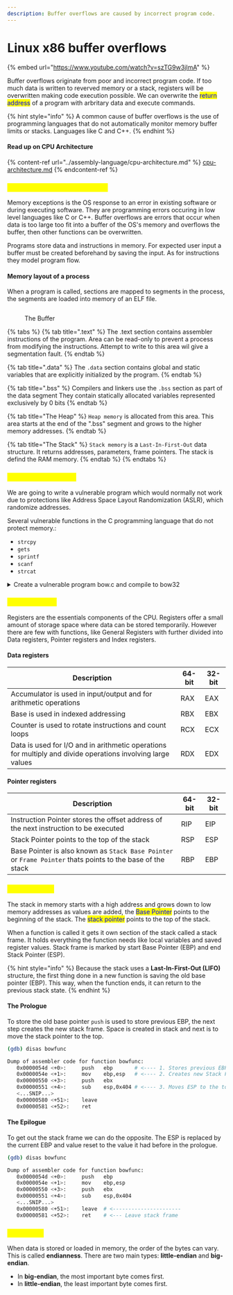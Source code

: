```yaml
---
description: Buffer overflows are caused by incorrect program code.
---
```


# Linux x86 buffer overflows

{% embed url="https://www.youtube.com/watch?v=szTG9w3jImA" %}

Buffer overflows originate from poor and incorrect program code. If too much data is written to reverved memory or a stack, registers will be overwritten making code execution possible. We can overwrite the <mark style="color:blue;">return address</mark> of a program with arbritary data and execute commands.

{% hint style="info" %}
A common cause of buffer overflows is the use of programming languages that do not automatically monitor memory buffer limits or stacks. Languages like C and C++.
{% endhint %}

#### Read up on CPU Architecture

{% content-ref url="../assembly-language/cpu-architecture.md" %}
[cpu-architecture.md](../assembly-language/cpu-architecture.md)
{% endcontent-ref %}

### <mark style="color:yellow;">Stack-Based Buffer Overflow</mark>

Memory exceptions is the OS response to an error in existing software or during executing software. They are programming errors occuring in low level languages like C or C++. Buffer overflows are errors that occur when data is too large too fit into a buffer of the OS's memory and overflows the buffer, then other functions can be overwritten.

Programs store data and instructions in memory. For expected user input a buffer must be created beforehand by saving the input. As for instructions they model program flow.

#### Memory layout of a process

When a program is called, sections are mapped to segments in the process, the segments are loaded into memory of an ELF file.

<figure><img src="broken-reference" alt=""><figcaption><p>The Buffer</p></figcaption></figure>

{% tabs %}
{% tab title=".text" %}
The .text section contains assembler instructions of the program. Area can be read-only to prevent a process from modifying the instructions. Attempt to write to this area wil give a segmentation fault.
{% endtab %}

{% tab title=".data" %}
The `.data` section contains global and static variables that are explicitly initialized by the program.
{% endtab %}

{% tab title=".bss" %}
Compilers and linkers use the `.bss` section as part of the data segment They contain statically allocated variables represented exclusively by 0 bits
{% endtab %}

{% tab title="The Heap" %}
`Heap memory` is allocated from this area. This area starts at the end of the ".bss" segment and grows to the higher memory addresses.
{% endtab %}

{% tab title="The Stack" %}
`Stack memory` is a `Last-In-First-Out` data structure. It returns addresses, parameters, frame pointers. The stack is defind the RAM memory.
{% endtab %}
{% endtabs %}

### <mark style="color:yellow;">Vulnerable Program</mark>

We are going to write a vulnerable program which would normally not work due to protections like Address Space Layout Randomization (ASLR), which randomize addresses.

Several vulnerable functions in the C programming language that do not protect memory.:

* `strcpy`
* `gets`
* `sprintf`
* `scanf`
* `strcat`

<details>

<summary>Create a vulnerable program bow.c and compile to bow32</summary>

We have written a simple program in C.

```c
#include <stdlib.h>
#include <stdio.h>
#include <string.h>

int bowfunc(char *string) {

	char buffer[1024];
	strcpy(buffer, string);
	return 1;
}

int main(int argc, char *argv[]) {

	bowfunc(argv[1]);
	printf("Done.\n");
	return 1;
}
```

Disable ASLR

```bash
┌──(root㉿kali)-[/home/kali]
└─# echo 0 > /proc/sys/kernel/randomize_va_space

┌──(root㉿kali)-[/home/kali]
└─# cat /proc/sys/kernel/randomize_va_space
0
```

Compilation

```bash
$ sudo apt install gcc-multilib
$ gcc bow.c -o bow32 -fno-stack-protector -z execstack -m32
$ file bow32 | tr "," "\n"

bow: ELF 32-bit LSB shared object
 Intel 80386
 version 1 (SYSV)
 dynamically linked
 interpreter /lib/ld-linux.so.2
 for GNU/Linux 3.2.0
 BuildID[sha1]=93dda6b77131deecaadf9d207fdd2e70f47e1071
 not stripped
```

</details>

### <mark style="color:yellow;">CPU Registers</mark>

Registers are the essentials components of the CPU. Registers offer a small amount of storage space where data can be stored temporarily. However there are few with functions, like General Registers with further divided into Data registers, Pointer registers and Index registers.

#### Data registers

| Description                                                                                                 | 64-bit | 32-bit |
| ----------------------------------------------------------------------------------------------------------- | ------ | ------ |
| Accumulator is used in input/output and for arithmetic operations                                           | RAX    | EAX    |
| Base is used in indexed addressing                                                                          | RBX    | EBX    |
| Counter is used to rotate instructions and count loops                                                      | RCX    | ECX    |
| Data is used for I/O and in arithmetic operations for multiply and divide operations involving large values | RDX    | EDX    |

#### Pointer registers

| Description                                                                                                 | 64-bit | 32-bit |
| ----------------------------------------------------------------------------------------------------------- | ------ | ------ |
| Instruction Pointer stores the offset address of the next instruction to be executed                        | RIP    | EIP    |
| Stack Pointer points to the top of the stack                                                                | RSP    | ESP    |
| Base Pointer is also known as `Stack Base Pointer` or `Frame Pointer` thats points to the base of the stack | RBP    | EBP    |

### <mark style="color:yellow;">Stack Frames</mark>

The stack in memory starts with a high address and grows down to low memory addresses as values are added, the <mark style="color:blue;">Base Pointer</mark> points to the beginning of the stack. The <mark style="color:blue;">stack pointer</mark> points to the top of the stack.

When a function is called it gets it own section of the stack called a stack frame. It holds everything the function needs like local variables and saved register values. Stack frame is marked by start Base Pointer (EBP) and end Stack Pointer (ESP).

{% hint style="info" %}
Because the stack uses a **Last-In-First-Out (LIFO)** structure, the first thing done in a new function is saving the old base pointer (EBP). This way, when the function ends, it can return to the previous stack state.
{% endhint %}

#### The Prologue

To store the old base pointer `push` is used to store previous EBP, the next step creates the new stack frame. Space is created in stack and next is to move the stack pointer to the top.

```bash
(gdb) disas bowfunc 

Dump of assembler code for function bowfunc:
   0x0000054d <+0>:	    push   ebp       # <---- 1. Stores previous EBP
   0x0000054e <+1>:	    mov    ebp,esp   # <---- 2. Creates new Stack Frame
   0x00000550 <+3>:	    push   ebx
   0x00000551 <+4>:	    sub    esp,0x404 # <---- 3. Moves ESP to the top
   <...SNIP...>
   0x00000580 <+51>:	leave  
   0x00000581 <+52>:	ret  
```

#### The Epilogue

To get out the stack frame we can do the opposite. The ESP is replaced by the current EBP and value reset to the value it had before in the prologue.

```bash
(gdb) disas bowfunc 

Dump of assembler code for function bowfunc:
   0x0000054d <+0>:	    push   ebp       
   0x0000054e <+1>:	    mov    ebp,esp   
   0x00000550 <+3>:	    push   ebx
   0x00000551 <+4>:	    sub    esp,0x404 
   <...SNIP...>
   0x00000580 <+51>:	leave  # <----------------------
   0x00000581 <+52>:	ret    # <--- Leave stack frame
```

### <mark style="color:yellow;">Endiannes</mark>

When data is stored or loaded in memory, the order of the bytes can vary. This is called **endianness**. There are two main types: **little-endian** and **big-endian**.

* In **big-endian**, the most important byte comes first.
* In **little-endian**, the least important byte comes first.
